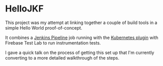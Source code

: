 # HelloJKF
This project was my attempt at linking together a couple of build tools in a simple Hello World proof-of-concept.

It combines a [Jenkins Pipeline](https://jenkins.io/doc/book/pipeline/) job running with the [Kubernetes plugin](https://github.com/jenkinsci/kubernetes-plugin)
with Firebase Test Lab to run instrumentation tests.

I gave a quick talk on the process of getting this set up that I'm currently converting to a more detailed walkthrough of the steps.

